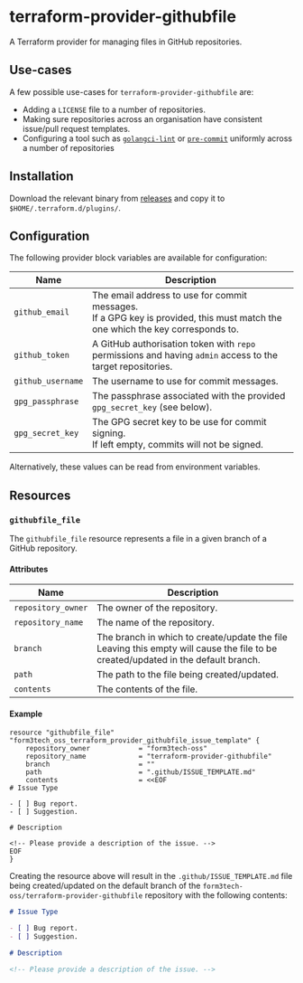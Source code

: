 # terraform-provider-githubfile

A Terraform provider for managing files in GitHub repositories.

## Use-cases

A few possible use-cases for `terraform-provider-githubfile` are:

* Adding a `LICENSE` file to a number of repositories.
* Making sure repositories across an organisation have consistent issue/pull request templates.
* Configuring a tool such as [`golangci-lint`](https://github.com/golangci/golangci-lint) or [`pre-commit`](https://pre-commit.com/) uniformly across a number of repositories

## Installation

Download the relevant binary from [releases](https://github.com/form3tech-oss/terraform-provider-github-file/releases) and copy it to `$HOME/.terraform.d/plugins/`.

## Configuration

The following provider block variables are available for configuration:

| Name | Description |
| ---- | ----------- |
| `github_email` | The email address to use for commit messages.<br>If a GPG key is provided, this must match the one which the key corresponds to. |
| `github_token` | A GitHub authorisation token with `repo` permissions and having `admin` access to the target repositories. |
| `github_username` | The username to use for commit messages. |
| `gpg_passphrase` | The passphrase associated with the provided `gpg_secret_key` (see below). |
| `gpg_secret_key` | The GPG secret key to be use for commit signing.<br>If left empty, commits will not be signed. |

Alternatively, these values can be read from environment variables.

## Resources

### `githubfile_file`

The `githubfile_file` resource represents a file in a given branch of a GitHub repository.

#### Attributes

| Name | Description |
| ---- | ----------- |
| `repository_owner` | The owner of the repository. |
| `repository_name` | The name of the repository. |
| `branch` | The branch in which to create/update the file<br>Leaving this empty will cause the file to be created/updated in the default branch. |
| `path` | The path to the file being created/updated. |
| `contents` | The contents of the file. |

#### Example

```hcl
resource "githubfile_file" "form3tech_oss_terraform_provider_githubfile_issue_template" {
    repository_owner            = "form3tech-oss"
    repository_name             = "terraform-provider-githubfile"
    branch                      = ""
    path                        = ".github/ISSUE_TEMPLATE.md"
    contents                    = <<EOF
# Issue Type

- [ ] Bug report.
- [ ] Suggestion.

# Description

<!-- Please provide a description of the issue. -->
EOF
}
```

Creating the resource above will result in the `.github/ISSUE_TEMPLATE.md` file being created/updated on the default branch of the `form3tech-oss/terraform-provider-githubfile` repository with the following contents:

```markdown
# Issue Type

- [ ] Bug report.
- [ ] Suggestion.

# Description

<!-- Please provide a description of the issue. -->
```
